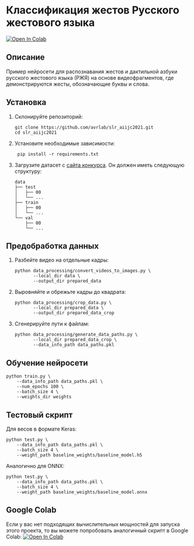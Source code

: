 # Классификация жестов Русского жестового языка
[![Open In Colab](https://colab.research.google.com/assets/colab-badge.svg)](https://colab.research.google.com/drive/177eTSRlhWISZ_5geApCFepq5n7bNSf-2)

## Описание
Пример нейросети для распознавания жестов и дактильной азбуки русского жестового языка (РЖЯ) на основе видеофрагментов, где демонстрируются жесты, обозначающие буквы и слова.

## Установка
1. Склонируйте репозиторий:
   ```shell
   git clone https://github.com/avrlab/slr_aiijc2021.git 
   cd slr_aiijc2021
   ```
2. Установите необходимые зависимости:
   ```shell
    pip install -r requirements.txt
   ```
3. Загрузите датасет с [сайта конкурса](https://aiijc.com/ru/). Он должен иметь следующую структуру:
    ```
    data
    ├── test
    │   ├── 00
    │   └── ...
    ├── train
    │   ├── 00
    │   └── ...
    └── val
        ├── 00
        └── ...
    ```
   
## Предобработка данных
1. Разбейте видео на отдельные кадры:
   ```shell
   python data_processing/convert_videos_to_images.py \
          --local_dir data \
          --output_dir prepared_data
   ```
   
2. Выровняйте и обрежьте кадры до квадрата:
   ```shell
   python data_processing/crop_data.py \
          --local_dir prepared_data \
          --output_dir prepared_data_crop
   ```
   
3. Сгенерируйте пути к файлам:
   ```shell
   python data_processing/generate_data_paths.py \
          --local_dir prepared_data_crop \
          --data_info_path data_paths.pkl
   ```
## Обучение нейросети
   ```shell
   python train.py \
       --data_info_path data_paths.pkl \
       --num_epochs 100 \
       --batch_size 4 \
       --weights_dir weights
   ```
## Тестовый скрипт
Для весов в формате Keras:
   ```shell
   python test.py \
       --data_info_path data_paths.pkl \
       --batch_size 4 \
       --weight_path baseline_weights/baseline_model.h5
   ```

Аналогично для ONNX:
   ```shell
   python test.py \
       --data_info_path data_paths.pkl \
       --batch_size 4 \
       --weight_path baseline_weights/baseline_model.onnx
   ```

## Google Colab
Если у вас нет подходящих вычислительных мощностей для запуска этого проекта, то вы можете попробовать аналогичный скрипт в Google Colab:
[![Open In Colab](https://colab.research.google.com/assets/colab-badge.svg)](https://colab.research.google.com/drive/177eTSRlhWISZ_5geApCFepq5n7bNSf-2)

